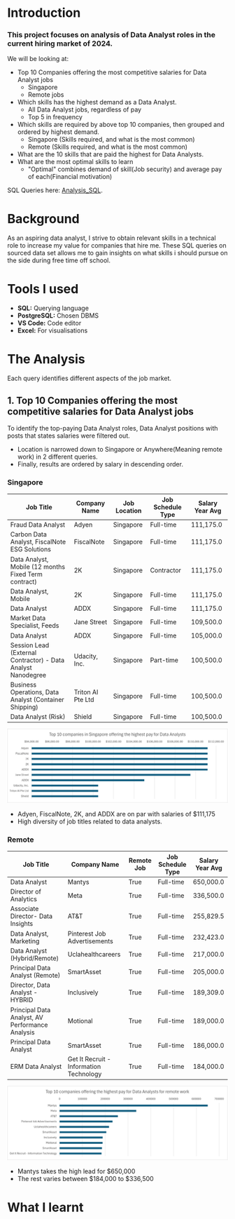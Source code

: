 # Introduction
### This project focuses on analysis of __Data Analyst__ roles in the current hiring market of __2024__.
We will be looking at:
- Top 10 Companies offering the most competitive salaries for Data Analyst jobs
    - Singapore
    - Remote jobs
- Which skills has the highest demand as a Data Analyst.
    - All Data Analyst jobs, regardless of pay
    - Top 5 in frequency
- Which skills are required by above top 10 companies, then grouped and ordered by highest demand.
    - Singapore (Skills required, and what is the most common)
    - Remote (Skills required, and what is the most common)
- What are the 10 skills that are paid the highest for Data Analysts.
- What are the most optimal skills to learn
    - "Optimal" combines demand of skill(Job security) and average pay of each(Financial motivation)

SQL Queries here: [Analysis_SQL](/Analysis_SQL/).
# Background
As an aspiring data analyst, I strive to obtain relevant skills in a technical role to increase my value for companies that hire me. These SQL queries on sourced data set allows me to gain insights on what skills i should pursue on the side during free time off school.
# Tools I used
- __SQL:__ Querying language
- __PostgreSQL:__ Chosen DBMS
- __VS Code:__ Code editor
- __Excel:__ For visualisations
# The Analysis
Each query identifies different aspects of the job market.

## 1. Top 10 Companies offering the most competitive salaries for Data Analyst jobs
To identify the top-paying Data Analyst roles, Data Analyst positions with posts that states salaries were filtered out. 
- Location is narrowed down to Singapore or Anywhere(Meaning remote work) in 2 different queries. 
- Finally, results are ordered by salary in descending order.

### Singapore
| Job Title                                                    | Company Name      | Job Location | Job Schedule Type | Salary Year Avg |
|--------------------------------------------------------------|-------------------|--------------|-------------------|-----------------|
| Fraud Data Analyst                                           | Adyen             | Singapore    | Full-time         | 111,175.0       |
| Carbon Data Analyst, FiscalNote ESG Solutions                | FiscalNote        | Singapore    | Full-time         | 111,175.0       |
| Data Analyst, Mobile (12 months Fixed Term contract)         | 2K                | Singapore    | Contractor        | 111,175.0       |
| Data Analyst, Mobile                                         | 2K                | Singapore    | Full-time         | 111,175.0       |
| Data Analyst                                                 | ADDX              | Singapore    | Full-time         | 111,175.0       |
| Market Data Specialist, Feeds                                | Jane Street       | Singapore    | Full-time         | 109,500.0       |
| Data Analyst                                                 | ADDX              | Singapore    | Full-time         | 105,000.0       |
| Session Lead (External Contractor) - Data Analyst Nanodegree | Udacity, Inc.     | Singapore    | Part-time         | 100,500.0       |
| Business Operations, Data Analyst (Container Shipping)       | Triton AI Pte Ltd | Singapore    | Full-time         | 100,500.0       |
| Data Analyst (Risk)                                          | Shield            | Singapore    | Full-time         | 100,500.0       |

![top_paying_singapore_companies_barchart](/Results&Visualisations/1.%20Singapore_barchart.png)

- Adyen, FiscalNote, 2K, and ADDX are on par with salaries of $111,175
- High diversity of job titles related to data analysts.

### Remote
| Job Title                                        | Company Name                          | Remote Job | Job Schedule Type | Salary Year Avg |
|--------------------------------------------------|---------------------------------------|------------|-------------------|-----------------|
| Data Analyst                                     | Mantys                                | True       | Full-time         | 650,000.0       |
| Director of Analytics                            | Meta                                  | True       | Full-time         | 336,500.0       |
| Associate Director- Data Insights                | AT&T                                  | True       | Full-time         | 255,829.5       |
| Data Analyst, Marketing                          | Pinterest Job Advertisements          | True       | Full-time         | 232,423.0       |
| Data Analyst (Hybrid/Remote)                     | Uclahealthcareers                     | True       | Full-time         | 217,000.0       |
| Principal Data Analyst (Remote)                  | SmartAsset                            | True       | Full-time         | 205,000.0       |
| Director, Data Analyst - HYBRID                  | Inclusively                           | True       | Full-time         | 189,309.0       |
| Principal Data Analyst, AV Performance Analysis  | Motional                              | True       | Full-time         | 189,000.0       |
| Principal Data Analyst                           | SmartAsset                            | True       | Full-time         | 186,000.0       |
| ERM Data Analyst                                 | Get It Recruit - Information Technology| True      | Full-time         | 184,000.0       |

![top_paying_remote_companies_barchart](/Results&Visualisations/1.%20Remote_bar_chart.png)

- Mantys takes the high lead for $650,000
- The rest varies between $184,000 to $336,500


# What I learnt